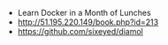 - Learn Docker in a Month of Lunches
- http://51.195.220.149/book.php?id=213
- https://github.com/sixeyed/diamol
